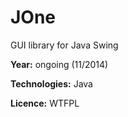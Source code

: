 JOne
====

GUI library for Java Swing 

**Year:** ongoing (11/2014)

**Technologies:** Java

**Licence:** WTFPL
